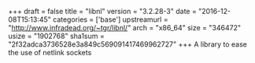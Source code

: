 +++
draft = false
title = "libnl"
version = "3.2.28-3"
date = "2016-12-08T15:13:45"
categories = ['base']
upstreamurl = "http://www.infradead.org/~tgr/libnl/"
arch = "x86_64"
size = "346472"
usize = "1902768"
sha1sum = "2f32adca3736528e3a849c569091417469962727"
+++
A library to ease the use of netlink sockets
